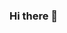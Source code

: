 ### Hi there 👋

<!--
**AbhinavSingh362/AbhinavSingh362** is a ✨ _special_ ✨ repository because its `README.md` (this file) appears on your GitHub profile.

Here are some ideas to get you started:

- 🌱 I’m currently learning PYTHON
- 🤔 I’m looking for help with guidance about PYTHON
- 📫 How to reach me: as4577893@gmail.com

-->
